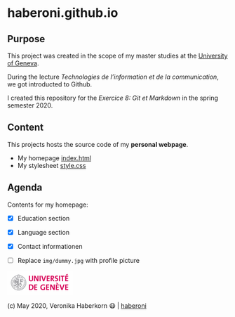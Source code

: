# haberoni.github.io

## Purpose
[comment]: # (this text is invisible for the viewer of the README.md)

This project was created in the scope of my master studies at the [University of Geneva](https://www.unige.ch/fti/en/).

During the lecture *Technologies de l’information et de la communication*, we got introducted to Github.

I created this repository for the *Exercice 8: Git et Markdown* in the spring semester 2020.

## Content
This projects hosts the source code of my __personal webpage__.
* My homepage [index.html](https://github.com/haberoni/haberoni.github.io/blob/master/index.html)
* My stylesheet [style.css](https://github.com/haberoni/haberoni.github.io/blob/master/css/style.css)


## Agenda

Contents for my homepage:
- [x] Education section
- [x] Language section
- [x] Contact informationen
- [ ] Replace `img/dummy.jpg` with profile picture



![GitHub Logo](./img/UNIGE.gif)

(c) May 2020, Veronika Haberkorn :mask: | [haberoni](https://github.com/haberoni)